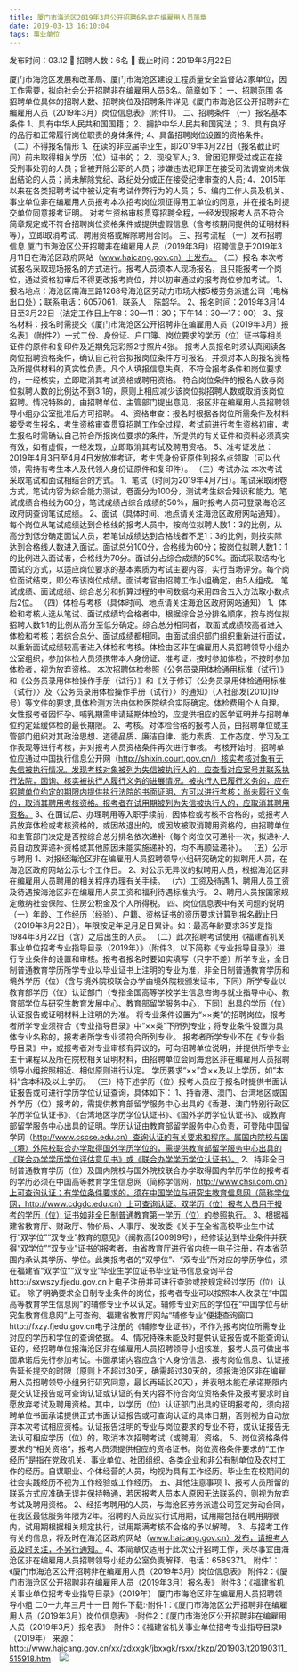 ```yaml
---
title: 厦门市海沧区2019年3月公开招聘6名非在编雇用人员简章
date: 2019-03-13 16:10:04
tags: 事业单位
---
```

发布时间：03.12   🌟   招聘人数：6名   🌈   截止时间：2019年3月22日
<!-- more -->
厦门市海沧区发展和改革局、厦门市海沧区建设工程质量安全监督站2家单位，因工作需要，拟向社会公开招聘非在编雇用人员6名。简章如下：
一、招聘范围
各招聘单位具体的招聘人数、招聘岗位及招聘条件详见《厦门市海沧区公开招聘非在编雇用人员（2019年3月）岗位信息表》(附件1)。
二、招聘条件
（一）报名基本条件
1、具有中华人民共和国国籍；
2、拥护中华人民共和国宪法；
3、具有良好的品行和正常履行岗位职责的身体条件;
4、具备招聘岗位设置的资格条件。
（二）不得报名情形
1、在读的非应届毕业生，即2019年3月22日（报名截止时间）前未取得相关学历（位）证书的；
2、现役军人;
3、曾因犯罪受过或正在接受刑事处罚的人员；曾被开除公职的人员；涉嫌违法犯罪正在接受司法调查尚未做出结论的人员；尚未解除党纪、政纪处分或正在接受纪律审查的人员;
4、2015年以来在各类招聘考试中被认定有考试作弊行为的人员；
5、编内工作人员及机关、事业单位非在编雇用人员报考本次招考岗位须征得用工单位的同意，并在报名时提交单位同意报考证明。
对考生资格审核贯穿招聘全程，一经发现报考人员不符合简章规定或不符合招聘岗位资格条件或提供虚假信息（含考核期间提供的证明材料等），立即取消考试、聘用资格或解除聘用合同。
三、招考流程
（一）发布招聘信息
厦门市海沧区公开招聘非在编雇用人员（2019年3月）招聘信息于2019年3月11日在海沧区政府网站（www.haicang.gov.cn）上发布。
（二）报名
本次考试报名采取现场报名的方式进行。报考人员须本人现场报名，且只能报考一个岗位，通过资格初审后不得更改报考岗位，并以初审通过的报考岗位参加考试。
1、报名地点：海沧区南海三路1268号海沧区劳动力市场大楼5楼劳务派遣公司（电梯出口处）；联系电话：6057061，联系人：陈韶华。
2、报名时间：2019年3月14日至3月22日（法定工作日上午8：30—11：30；下午14：30—17：00）
3、报名材料：报名时需提交《厦门市海沧区公开招聘非在编雇用人员（2019年3月）报名表》（附件2）一式二份、身份证、户口簿、岗位要求的学历（位）证书等相关证件的原件和复印件及近期免冠彩照2寸照片4张。
报考人员报名时须认真阅读各岗位招聘资格条件，确认自己符合拟报岗位条件方可报名，并须对本人的报名资格及所提供材料的真实性负责。凡个人填报信息失真，不符合报考条件和岗位要求的，一经核实，立即取消其考试资格或聘用资格。
符合岗位条件的报名人数与岗位拟聘人数的比例达不到3:1的，原则上相应减少该岗位拟招聘人数或取消该岗位招聘。情况特殊的，由招聘单位、主管部门提出意见，报区非在编雇用人员招聘领导小组办公室批准后方可招聘。
4、资格审查：报名时根据各岗位所需条件及材料接受考生报名，考生资格审查贯穿招聘工作全过程，考试前进行考生资格初审，考生报名时需确认自己符合所报岗位要求的条件，所提供的有关证件和资料必须真实有效，如有虚假，一经发现，立即取消其考试及聘用资格。
5、准考证发放：2019年4月3日至4月4日发放准考证，考生凭身份证原件到报名点领取（可以代领，需持有考生本人及代领人身份证原件和复印件）。
（三）考试办法
本次考试采取笔试和面试相结合的方式。
1、笔试（时间为2019年4月7日）。笔试采取闭卷方式，笔试内容为综合能力测试，卷面分为100分，测试考生综合知识和能力。笔试成绩合格线为60分，笔试成绩占综合成绩的50%，届时报考人员可登录海沧区政府网查询笔试成绩。
2、面试（具体时间、地点请关注海沧区政府网站通知）。每个岗位从笔试成绩达到合格线的报考人员中，按岗位拟聘人数1：3的比例，从高分到低分确定面试人员，若笔试成绩达到合格线者不足1：3的比例，则按实际达到合格线人数进入面试。面试总分100分，合格线为60分；按岗位拟聘人数1：1的比例进入面试者，合格线为70分。面试分占综合成绩的50%。面试采取结构化面试的方式，以适应岗位要求的基本素质为考试主要内容，实行当场评分。每个岗位面试结束，即公布该岗位成绩。面试考官由招聘工作小组确定，由5人组成。
笔试成绩、面试成绩、综合总分和折算过程的中间数据均采用四舍五入方法取小数点后2位。
（四）体检与考核（具体时间、地点请关注海沧区政府网站通知）
1、体检和考核人选从笔试、面试成绩均合格者中，根据综合总分排名顺序，按与岗位拟招聘人数1:1的比例从高分至低分确定。综合总分相同者，取面试成绩较高者进入体检和考核；若综合总分、面试成绩都相同，由面试组织部门组织重新进行面试，以重新面试成绩较高者进入体检和考核。体检由区非在编雇用人员招聘领导小组办公室组织，参加体检人员须携带本人身份证、准考证，按时参加体检，不按时参加体检者，视为放弃资格。
本次招聘体检参照《公务员录用体检通用标准（试行）》和《公务员录用体检操作手册（试行）》和《关于修订〈公务员录用体检通用标准（试行）〉及〈公务员录用体检操作手册（试行）〉的通知》（人社部发[2010]19号）等文件的要求,具体检测方法由体检医院结合实际确定。体检费用个人自理。
女性报考者因怀孕、哺乳期需申请延期体检的，应提供相应的医学证明并与招聘单位约定延缓体检的最长期限。
2、考核。对体检合格的报考人员，由招聘单位或主管部门组织对其政治思想、道德品质、廉洁自律、能力素质、工作态度、学习及工作表现等进行考核，并对报考人员资格条件再次进行审核。
考核开始时，招聘单位应通过中国执行信息公开网（http://shixin.court.gov.cn/）核实考核对象有无失信被执行情况。发现考核对象被列为失信被执行人的，应查看对应案号并联系执行法院，函询、核实被执行人履行义务的进展情况。被执行人已履行义务的，应在招聘单位约定的期限内提供执行法院的书面证明，方可以进行考核；尚未履行义务的，取消其聘用考核资格。报考者在试用期被列为失信被执行人的，应取消其聘用资格。
3、在面试后、办理聘用等入职手续前，因体检或考核不合格的，或报考人员放弃体检或考核资格的，或因故退出的，或因故被取消聘用资格的，由招聘单位和主管部门决定是否按综合总分排名依次递补（每个岗位仅可递补一次，拟递补人员自动放弃递补资格或其他原因未能实施递补的，均不再顺延递补）。
（五）公示与聘用
1、对报经海沧区非在编雇用人员招聘领导小组研究确定的拟聘用人员，在海沧区政府网站公示七个工作日。
2、对公示无异议的拟聘用人员，根据海沧区非在编雇用人员聘用的相关程序办理有关手续。
（六）工资及待遇
1、聘用人员工资及待遇按海沧区非在编雇用人员工资和福利待遇标准执行。
2、聘用人员按国家规定缴纳社会保险、住房公积金及个人所得税。
四、岗位信息表中有关问题的说明
（一）年龄、工作经历（经验）、户籍、资格证书的资历要求计算到报名截止日（2019年3月22日）。年限按足年足月足日累计。如：最高年龄要求35岁是指1984年3月22日（含）之后出生的人员。
（二）此次招聘考试使用《福建省机关事业单位招考专业指导目录（2019年）》（附件3，以下简称《专业指导目录》）进行专业条件的设置和审核。报考者报名时要如实填写（只字不差）所学专业，全日制普通教育学历所学专业以毕业证书上注明的专业为准，非全日制普通教育学历和境外学历（位）（含与境外院校联合办学由境外院校颁发证书，下同）所学专业以教育部学历（位）认证部门（专指全国高等学校学生信息咨询与就业指导中心、教育部学位与研究生教育发展中心、教育部留学服务中心，下同）出具的学历（位）认证报告或证明材料上注明的为准。
将专业条件设置为“××类”的招聘岗位，报考者所学专业须符合《专业指导目录》中“××类”下所列专业；将专业条件设置为具体专业名称的，报考者所学专业须符合所列专业。
报考者所学专业不在《专业指导目录》中，或报考者对专业审核有异议的，可向招聘单位说明，并提供所学专业主干课程以及所在院校相关证明材料，由招聘单位会同海沧区非在编雇用人员招聘领导小组按照相近、相似原则进行认定。
学历要求“××”含××及以上学历，如“本科”含本科及以上学历。
（三）持下述学历（位）报考人员应于报名时提供书面认证报告或可进行学历学位认证查询，具体如下：
1、持香港、澳门、台湾地区或国外学历（位）报考的，需提供教育部留学服务中心出具的《香港、澳门特别行政区学历学位认证书》、《台湾地区学历学位认证书》、《国外学历学位认证书》、或教育部留学服务中心出具的证明。学历认证由教育部留学服务中心负责，可登陆中国留学网（http://www.cscse.edu.cn）查询认证的有关要求和程序。属国内院校与国（境）外院校联合办学取得国外学历学位的，需提供教育部留学服务中心出具的《联合办学学历学位评估意见书》或《联合办学学历学位认证书》。
2、持非全日制普通教育学历（位）及国内院校与国外院校联合办学取得国内学历学位的报考者的学历必须在中国高等教育学生信息网（简称学信网，http://www.chsi.com.cn）上可查询认证；有学位条件要求的，须在中国学位与研究生教育信息网（简称学位网，http://www.cdgdc.edu.cn）上可查询认证。双学历（位）报考人员用于报考的学历（位）证书如非全日制普通教育第一学历（位）的参照执行。
3、根据福建省教育厅、财政厅、物价局、人事厅、发改委《关于在全省高校毕业生中试行“双学位”“双专业”教育的意见》（闽教高[2009]9号），经修读达到毕业条件并获得“双学位”“双专业”证书的报考者，由省教育厅进行省内统一电子注册，在本省范围内承认其学历、学位。此类报考者的“双学位”、“双专业”所对应的学历学位，须在福建省“双学位”“双专业”毕业生学位证书毕业证书信息查询平台http://sxwszy.fjedu.gov.cn上电子注册并可进行查验或按规定经过学历（位）认证。
除了明确要求全日制专业条件的岗位，报考者专业可以按照本人收录在“中国高等教育学生信息网”的辅修专业予以认定。辅修专业对应的学位在“中国学位与研究生教育信息网”上可查询。福建省教育厅网站“辅修专业”便捷查询窗口http://fxzy.fjedu.gov.cn电子注册的《辅修专业证书》，不作为报考岗位所需专业对应的学历和学位的查询依据。
4、情况特殊未能及时提供认证报告或不能查询认证的，经招聘单位报海沧区非在编雇用人员招聘领导小组核准，报考人员可做出书面承诺后先行参加考试。书面承诺内容应含个人身份信息、报考岗位信息、认证报告延长提交的时限（原则上不超过30天，确需超过30天的，须报海沧区非在编雇用人员招聘领导小组另行研究同意，最长再延长20天），并表明未能在承诺期限内提交认证报告或可查询认证或认证的有关内容不符合岗位资格条件及报考要求时自愿放弃考试及聘用资格。其中，以学历（位）认证部门出具的证明报考的，须向招聘单位书面承诺提供正式书面认证报告或可查询认证的具体日期，否则视为自动放弃本次考试相应资格。认证报告注明的专业与岗位要求的专业不符，或认证报告无法认可相应学历（位）的，取消本次招聘考试（或聘用）资格。
5、岗位资格条件要求的“相关资格”，报考人员须提供相应的资格证书。岗位资格条件要求的“工作经历”是指在党政机关、事业单位、社团组织、各类企业和非公有制单位及农村工作的经历。自谋职业、个体经营的人员，均视为具有工作经历。毕业生在校期间的社会实践经历不视为工作经验或工作经历。
五、其他注意事项
1、报考人员所留的联系方式应准确无误并保持畅通，若因报考人员本人原因无法联系的，则视为放弃考试及聘用资格。
2、经招考聘用的人员，与海沧区劳务派遣公司签定劳动合同，在我区最低服务年限为2年。招聘的人员应实行试用期，试用期包括在聘用期限内，试用期根据相关规定执行，试用期满考核不合格的予以解聘。
3、与招考工作有关的信息，将及时在海沧区政府网站（www.haicang.gov.cn）发布，请报考人员及时关注，不另行通知。
4、本简章仅适用于此次公开招聘工作，未尽事宜由海沧区非在编雇用人员招聘领导小组办公室负责解释，电话：6589371。
附件1：《厦门市海沧区公开招聘非在编雇用人员（2019年3月）岗位信息表》
附件2：《厦门市海沧区公开招聘非在编雇用人员（2019年3月）报名表》
附件3：《福建省机关事业单位招考专业指导目录》（2019年）
厦门市海沧区非在编雇用人员招聘领导小组
二0一九年三月十一日
附件下载:·附件1：《厦门市海沧区公开招聘非在编雇用人员（2019年3月）岗位信息表》
·附件2：《厦门市海沧区公开招聘非在编雇用人员（2019年3月）报名表》
·附件3：《福建省机关事业单位招考专业指导目录》（2019年）
来源：
http://www.haicang.gov.cn/xx/zdxxgk/jbxxgk/rsxx/zkzp/201903/t20190311_515918.htm
 
 ![](https://cdn.weiweiblog.cn/20181015134814.png)